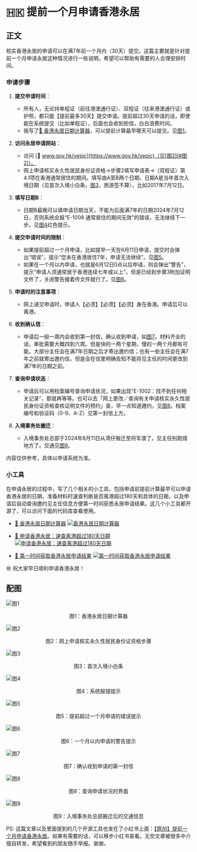 # 🇭🇰 提前一个月申请香港永居

## 正文

核实香港永居的申请可以在满7年前一个月内（30天）提交。这篇主要就是针对提前一个月申请永居这种情况进行一些说明，希望可以帮助有需要的人合理安排时间。

### 申请步骤

1. **提交申请时间**：
   - 所有人，无论持单程证（前往港澳通行证）、双程证（往来港澳通行证）或护照，都只能【提前最多30天】提交申请。提前超过30天申请的话，即使能在系统提交（比如单程证），后面也会收到拒信，白白浪费时间。
   - 我写了[🔗 香港永居日期计算器](https://7years.atom.im)，可以提前计算最早哪天可以提交。见[图1](#图1)。

2. **访问永居申请网站**：
   - 访问 [🔗 www.gov.hk/vepic](https://www.gov.hk/vepic)（见[图2](#图2)）。
   - 网上申请核实永久性居民身份证资格→步骤2填写申请表→（双程证）第4.1项在香港通常居住的期间。填写由A至B两个日期。日期A是当年首次入境日期（见首次入境小白条，[图3](#图3)，旅游签不算），比如2017年7月12日。

3. **填写日期B**：
   - 日期B最晚可以填申请日期当天，不能为后面满7年的日期2024年7月12日，否则系统会报“E-1008 通常居住的期间无效”的错误，无法继续下一步。见[图4](#图4)红色提示。

4. **提交申请时间的限制**：
   - 如果提前超过一个月申请，比如提早一天在6月11日申请，提交时会弹出“错误”，提示“您未在香港居住7年，申请无法继续”。见[图5](#图5)。
   - 如果在一个月以内申请，也就是6月12日0点以后申请，则会弹出“警告”，提示“申请人须通常居于香港连续七年或以上”。但是已经到步骤3附加证明文件了，关闭警告接着传文件就行了。见[图6](#图6)。

5. **申请时的注意事项**：
   - 网上递交申请时，申请人【必须】【必须】【必须】身在香港。申请后可以离港。

6. **收到确认信**：
   - 申请后一般一周内会收到第一封信，确认收到申请，如[图7](#图7)。材料齐全的话，审批需要大概四到六周。但是快的一两个星期，慢的一两个月都有可能。大部分主任会在满7年日期之后才寄出邀约信；也有一些主任会在满7年之前就寄出邀约信，但是会在信里明确告知不能将见主任的时间更改到满7年的日期之前。

7. **查询申请状态**：
   - 申请后可以用档案编号查询申请状况，如果出现“E-1002：找不到任何相关记录”，那就再等等。也可以去「网上更改／查询有关申请核实永久性居民身份证资格查核证明文件的预约」查，早一点知道邀约，见[图8](#图8)。档案编号和验证码（0-9、A-Z）见第一封信上方。

8. **入境事务处搬迁**：
   - 入境事务处总部于2024年6月11日从湾仔搬迁至将军澳了，见主任别跑错地方了。交通见[图9](#图9)。

内容仅供参考，具体以申请系统为准。

### 小工具

在申请永居的过程中，写了几个相关的小工具，包括申请前提前计算最早可以申请香港永居的日期，准备材料时速查判断是否离港超过180天和具体的日期，以及申请后自动查询邀约见主任信息方便第一时间获悉永居申请结果。这几个小工具都开源了，可以访问下面的代码库查看使用。

- [🔗 香港永居日期计算器](https://7years.atom.im)
  [![香港永居日期计算器](https://img.shields.io/badge/Repo-香港永居日期计算器-blue)](https://github.com/atom-im/7years)

- [🔗 申请香港永居：速查离港超过180天日期](https://180days.atom.im/)
  [![申请香港永居：速查离港超过180天日期](https://img.shields.io/badge/Repo-申请香港永居：速查离港超过180天日期-blue)](https://github.com/atom-im/180days)

- [🔗 第一时间获取香港永居申请结果](https://github.com/atom-im/hkpr)
  [![第一时间获取香港永居申请结果](https://img.shields.io/badge/Repo-第一时间获取香港永居申请结果-blue)](https://github.com/atom-im/hkpr)

㊗️ 祝大家早日顺利申请香港永居！

## 配图

<a id="图1"></a>
![图1](./images/2.jpg)
<p align="center">图1：香港永居日期计算器</p>

<a id="图2"></a>
![图2](./images/3.jpg)
<p align="center">图2：网上申请核实永久性居民身份证资格步骤</p>

<a id="图3"></a>
![图3](./images/4.jpg)
<p align="center">图3：首次入境小白条</p>

<a id="图4"></a>
![图4](./images/5.jpg)
<p align="center">图4：系统报错提示</p>

<a id="图5"></a>
![图5](./images/6.jpg)
<p align="center">图5：提前超过一个月申请的错误提示</p>

<a id="图6"></a>
![图6](./images/7.jpg)
<p align="center">图6：一个月以内申请的警告提示</p>

<a id="图7"></a>
![图7](./images/8.jpg)
<p align="center">图7：确认收到申请的第一封信</p>

<a id="图8"></a>
![图8](./images/9.jpg)
<p align="center">图8：查询申请状况的界面</p>

<a id="图9"></a>
![图9](./images/10.jpg)
<p align="center">图9：入境事务处总部搬迁后的交通信息</p>

PS: 这篇文章以及里面提到的几个开源工具也发在了小红书上面：[【原创】提前一个月申请香港永居](https://www.xiaohongshu.com/explore/66673d38000000001303e4aa)。如果有需要的话，可以移步小红书查看。无奈文章被很多中介擅自转发，希望看到的朋友随手举报。谢谢。
